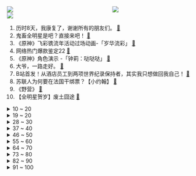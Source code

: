 <div >
	<a style="float:left;width:55%;" href = "https://github.com/anuraghazra/github-readme-stats">
	 <img src = "https://github-readme-stats.vercel.app/api?username=iuuuuuaena&theme=buefy&show_icons=true"/>
	</a>
	<a  style="float:right;width:45%" href = "https://github.com/anuraghazra/github-readme-stats">
	 <img  src="https://github-readme-stats.vercel.app/api/top-langs/?username=anuraghazra&layout=compact"/>
	</a>
	</div>

[![](https://img.shields.io/badge/jxd-@jxdgogogo.xyz-yellowgreen.svg)](https://www.jxdgogogo.xyz)<br>
1. 历时8天，我康复了，谢谢所有的朋友们。 [:link:](//www.bilibili.com/video/BV16F411H7gW) <br>
2. 鬼畜全明星是吧？直接来吧！ [:link:](//www.bilibili.com/video/BV1Pa41127ay) <br>
3. 《原神》飞彩镌流年活动过场动画-「岁华流彩」 [:link:](//www.bilibili.com/video/BV1Nr4y1Y7V5) <br>
4. 网络热门爆款鉴定22 [:link:](//www.bilibili.com/video/BV1Xq4y1C7Uj) <br>
5. 《原神》角色演示 -「钟莉：哒哒哒」 [:link:](//www.bilibili.com/video/BV1a34y127yT) <br>
6. 大爷，一路走好。 [:link:](//www.bilibili.com/video/BV1hZ4y1d7qr) <br>
7. B站首发！从酒店员工到两项世界纪录保持者，其实我只想做回我自己！ [:link:](//www.bilibili.com/video/BV18b4y1E72i) <br>
8. 苏联人为何要在法国干绑票？【小约翰】 [:link:](//www.bilibili.com/video/BV1c34y127nL) <br>
9. 《野营》 [:link:](//www.bilibili.com/video/BV1pR4y1j7CK) <br>
10. 【全明星贺岁】废土囧途 [:link:](//www.bilibili.com/video/BV1Nr4y1Y7aD) <br>
<details>
<summary>10 ~ 20</summary>

11. 在法国难得一见的山楂，却是一道抹不掉的家乡红 [:link:](//www.bilibili.com/video/BV11m4y1f7kj) <br>
12. 2022原神拜年纪 [:link:](//www.bilibili.com/video/BV1uP4y1N7cq) <br>
13. 做了一个27000000毫安的超大巨型充电宝！ [:link:](//www.bilibili.com/video/BV1a44y1s7gJ) <br>
14. 【春节档全明星】弯转大了，容易扯着淡！ [:link:](//www.bilibili.com/video/BV1SP4y1N78D) <br>
15. 可能鞭炮也有自己的想法吧 [:link:](//www.bilibili.com/video/BV1b44y1p7NE) <br>
16. 自从做了UP主，警察，诈骗犯，黑产都关注了我 [:link:](//www.bilibili.com/video/BV1ZR4y1T71H) <br>
17. 过年时的满级父母 [:link:](//www.bilibili.com/video/BV1mL4y1x75m) <br>
18. 怎 么 让 女 友 无 意 间 看 到 ？ [:link:](//www.bilibili.com/video/BV1ZY4114739) <br>
19. 钟离：别唱了旅行者羞死人了啊啊啊！！！ [:link:](//www.bilibili.com/video/BV1Nb4y1E7D6) <br>
</details>
<details>
<summary>19 ~ 20</summary>

20. 过年期间的内心独白（壹） [:link:](//www.bilibili.com/video/BV1oa411m7QQ) <br>
21. ？ [:link:](//www.bilibili.com/video/BV1QY411b7Kf) <br>
22. 财神♂到 [:link:](//www.bilibili.com/video/BV1PS4y1L7PT) <br>
23. 【开端小江警官】在B站上搜自己竟然看到了……… [:link:](//www.bilibili.com/video/BV1xu411R7Qk) <br>
24. 🐯春晚没这个我不看，你呢？！🐯 [:link:](//www.bilibili.com/video/BV1US4y1y7es) <br>
25. 爪爪冷，用尾巴垫一下就好啦 [:link:](//www.bilibili.com/video/BV15b4y1E7TG) <br>
26. 2022哔哩哔哩拜年纪 [:link:](//www.bilibili.com/video/BV1fR4y1T7aV) <br>
27. 【时代少年团】TNT红包大作战 [:link:](//www.bilibili.com/video/BV1vb4y1E7CL) <br>
28. 【医学博士】如何千杯不醉？丨如何快速解酒？ [:link:](//www.bilibili.com/video/BV1XS4y1L7gU) <br>
</details>
<details>
<summary>28 ~ 30</summary>

29. 千古名场面！林冲终于不再忍了！最燃打戏之一！《水浒传》P6（风雪山神庙） [:link:](//www.bilibili.com/video/BV1U34y117g8) <br>
30. 《全 村 造 车》 ：能飞，只能飞一点点... [:link:](//www.bilibili.com/video/BV1jm4y1f7Au) <br>
31. 给老弟一个难忘的新年，祝大家新年快乐。 [:link:](//www.bilibili.com/video/BV1Lr4y1Y7v7) <br>
32. 警察抓捕嫌犯路上，总有民间神秘力量前来助攻 网友：高手在民间 [:link:](//www.bilibili.com/video/BV1N3411h76P) <br>
33. 被谷歌翻译14次的穿山甲与鸡汤：我就是臭名远扬的无神论者！炸鸡没必要用新的油！ [:link:](//www.bilibili.com/video/BV1zq4y1874d) <br>
34. 【B站独家】是的，我最近结了个婚。 [:link:](//www.bilibili.com/video/BV13r4y1Y7QH) <br>
35. 妈，我带朋友回家了 [:link:](//www.bilibili.com/video/BV1Zm4y1f7q5) <br>
36. 【特效向】全明星の新年篇 [:link:](//www.bilibili.com/video/BV1FF411p7hu) <br>
37. 《飞吧》 [:link:](//www.bilibili.com/video/BV1rF411n7Es) <br>
</details>
<details>
<summary>37 ~ 40</summary>

38. 王者新春贺岁片| 一个快递，引发易烊千玺、杨幂、李现、张大仙接力的连环奇遇！ [:link:](//www.bilibili.com/video/BV1w44y1s7Mr) <br>
39. 在农村结婚是一种什么体验！ [:link:](//www.bilibili.com/video/BV1Gu411d7cw) <br>
40. 最美好的事就是和你一起看烟花 [:link:](//www.bilibili.com/video/BV1j34y1q7Vp) <br>
41. 谢谢你，火柴人！ [:link:](//www.bilibili.com/video/BV1cZ4y1Z7sx) <br>
42. 《只 要 是 日 语 就 画 风 突 变》 [:link:](//www.bilibili.com/video/BV1jL411F7rz) <br>
43. 没文化的我只能说一句“卧槽”！ [:link:](//www.bilibili.com/video/BV1M3411a7TE) <br>
44. 鉴定网络热门艺术视频（16） [:link:](//www.bilibili.com/video/BV1wT4y117BD) <br>
45. 【春节】刘德华《恭喜发财》春节必听神曲！祝大家新年快乐！ [:link:](//www.bilibili.com/video/BV1zZ4y1d7jH) <br>
46. 评分4.0！拷打2021年度最烂动画《进化之实》！难以言喻的反向神作！ [:link:](//www.bilibili.com/video/BV1o44y1s7TM) <br>
</details>
<details>
<summary>46 ~ 50</summary>

47. 我爹说 没有小姑娘会拒绝这个 [:link:](//www.bilibili.com/video/BV1o5411f7Lc) <br>
48. 我和小熊饼干，一定很难选吧❤，嘉心糖怒唱《嘉心饼干》！ [:link:](//www.bilibili.com/video/BV1jb4y1E7kM) <br>
49. “因为太可爱 所以忘了长腿了” [:link:](//www.bilibili.com/video/BV12F411n7Y1) <br>
50. 我竟是我妈妈，也是我外婆 [:link:](//www.bilibili.com/video/BV1BY411t7nX) <br>
51. 在监控里看到了奇怪的人 [:link:](//www.bilibili.com/video/BV12q4y1h7b3) <br>
52. ［理科生的浪漫］用物理实验材料Al2O3做成项链送女朋友 [:link:](//www.bilibili.com/video/BV1Rm4y1Z7N7) <br>
53. 【原创音乐】《除夕》A-SOUL全新团曲MV【2022拜年纪单品】 [:link:](//www.bilibili.com/video/BV1Ga41127eH) <br>
54. 上课放电影时睡觉 真的太爽了 [:link:](//www.bilibili.com/video/BV1fu41117EK) <br>
55. 北美第一自助餐，战斧牛排龙虾不限量！小伙飞4500公里就为了它？ [:link:](//www.bilibili.com/video/BV1ZS4y1y7r5) <br>
</details>
<details>
<summary>55 ~ 60</summary>

56. 俄罗斯老婆给年轻的老板上一课 [:link:](//www.bilibili.com/video/BV1DZ4y1o7jZ) <br>
57. 未被审判的战犯：昭和天皇裕仁（下）【历史调研室29】 [:link:](//www.bilibili.com/video/BV1ES4y1y7K1) <br>
58. 人在家中坐 社死天上来 [:link:](//www.bilibili.com/video/BV1da41117Xj) <br>
59. 当代学生最大的困境！千万别让自己成为信息孤岛！课程/保研/考研/比赛/考证/实习/就业…在这些地方找信息就对了 [:link:](//www.bilibili.com/video/BV1y3411h7oB) <br>
60. 无人生还 [:link:](//www.bilibili.com/video/BV1wS4y1y7Lp) <br>
61. 陪铲屎官走南闯关的猫，今天和刘德华 华哥一起给大家送虎年祝福啦 [:link:](//www.bilibili.com/video/BV1SF411n7Mc) <br>
62. 【STN快报第六季19】斯宾塞与科迪克，你会选择哪位当你的老板？ [:link:](//www.bilibili.com/video/BV16a41117WH) <br>
63. 某up给粉丝拜年 , 然而 [:link:](//www.bilibili.com/video/BV1xr4y1Y7Tu) <br>
64. “打架逃课、还跳楼，钟南山！你长大不会有出息的！”差点被命运毁掉的天才学渣 [:link:](//www.bilibili.com/video/BV1VS4y1y71v) <br>
</details>
<details>
<summary>64 ~ 70</summary>

65. 爷爷做的机箱，一辈子也用不坏~ [:link:](//www.bilibili.com/video/BV1o34y117bY) <br>
66. 千万不要抛下你的猫回家过年……😭 [:link:](//www.bilibili.com/video/BV1Lm4y1f7oC) <br>
67. 耗时半年！我做了一款免费游戏上架steam啦！ [:link:](//www.bilibili.com/video/BV1EP4y1A7SR) <br>
68. 成都吃客  厨子探店¥484 [:link:](//www.bilibili.com/video/BV1RP4y1P76W) <br>
69. 找狗游戏 [:link:](//www.bilibili.com/video/BV1ZS4y1C7iY) <br>
70. 骆驼为什么会吐“肉球”？揭秘雄性动物的“自残原则” [:link:](//www.bilibili.com/video/BV1Kq4y1F7ny) <br>
71. 【野生人类图鉴】懂不懂《高端玩家》的含金量啊【妈见打】 [:link:](//www.bilibili.com/video/BV1hL411F71b) <br>
72. 章鱼小丸子：做的很好，下次别做了 [:link:](//www.bilibili.com/video/BV1vu411R762) <br>
73. 【军哥】我 结 婚 啦 [:link:](//www.bilibili.com/video/BV1y3411h7TW) <br>
</details>
<details>
<summary>73 ~ 80</summary>

74. 价值1万元，耗时1整周，只为1盆菜。 [:link:](//www.bilibili.com/video/BV185411Z7vh) <br>
75. 我用50天的时间，一条命一双手一口气通关造梦西游3！ [:link:](//www.bilibili.com/video/BV18m4y1S7uk) <br>
76. 【原神】只是椰羊在跳舞 [:link:](//www.bilibili.com/video/BV1r44y1s7oa) <br>
77. 【开端】“如果这么拍，那不得封神啊！？” [:link:](//www.bilibili.com/video/BV1Ba411m7Eo) <br>
78. 拉宏桑vs山城小栗旬 [:link:](//www.bilibili.com/video/BV1SS4y1y7dT) <br>
79. 是谁？让张欣怡见到就一秒脸红 [:link:](//www.bilibili.com/video/BV1XS4y1C7ZX) <br>
80. 年度极限挑战【2022拜年纪单品】 [:link:](//www.bilibili.com/video/BV1c5411f75g) <br>
81. 只用一首bgm 让她重新爱上我！！ [:link:](//www.bilibili.com/video/BV1pb4y1E7KJ) <br>
82. 居然被网友们的问题问的哑口无言？! [:link:](//www.bilibili.com/video/BV1SL4y1x7dG) <br>
</details>
<details>
<summary>82 ~ 90</summary>

83. [DIO]我把dio爷做成了搅碎器，来给大家拜年了ヾ(＾。^*) [:link:](//www.bilibili.com/video/BV11S4y1L7DF) <br>
84. 2022年春晚惨遭“泄露”！春晚没这个我不看！ [:link:](//www.bilibili.com/video/BV1nP4y1N7pw) <br>
85. 奇葩键盘侠大赏 [:link:](//www.bilibili.com/video/BV1m44y1s7R1) <br>
86. 河南的logo他来了 [:link:](//www.bilibili.com/video/BV1V34y127iw) <br>
87. 去找山城小栗旬剪头发，被他当成男生了？？第一次在男士理发馆理发 [:link:](//www.bilibili.com/video/BV1Gr4y1Y7Pi) <br>
88. 【黄志玮】魔尊今日降临！B站我来了！ [:link:](//www.bilibili.com/video/BV1n34y1274L) <br>
89. 过年时你的家人都在干什么 [:link:](//www.bilibili.com/video/BV1VY41187Hg) <br>
90. 这一份街边摊烤猪蹄，帅小伙圆了童年时期的梦想！ [:link:](//www.bilibili.com/video/BV1Jr4y1Y7SZ) <br>
91. 盘点2021年最讨人厌的角色！古偶美男满天飞，工业糖精齁死谁？ [:link:](//www.bilibili.com/video/BV1qZ4y1Z7zs) <br>
</details>
<details>
<summary>91 ~ 100</summary>

92. 奇怪的春节【2022拜年纪单品】 [:link:](//www.bilibili.com/video/BV1B5411Z7f3) <br>
93. 只有一箱油，一直往西开！发生了什么竟然让女友当场崩溃？？ [:link:](//www.bilibili.com/video/BV17Y411t7n2) <br>
94. 我连到了正在街头巡逻的美国警察？！！【国际尬聊42】 [:link:](//www.bilibili.com/video/BV1kq4y187Gy) <br>
95. 廉颇老矣 尚能饭否？ [:link:](//www.bilibili.com/video/BV1DS4y1y7of) <br>
96. 十年网龄才知道的Q版CS，小时候微机课上玩过的打鬼子游戏 [:link:](//www.bilibili.com/video/BV1iT4y1y7fv) <br>
97. 4k极致画质-自制致敬新海诚作品-CG版短片《我们仍未知晓的天空之蓝》 [:link:](//www.bilibili.com/video/BV1YZ4y1Z7FW) <br>
98. 机关柜中柜 [:link:](//www.bilibili.com/video/BV16P4y1N7mf) <br>
99. 2022王者荣耀新春会「好梦三连」 [:link:](//www.bilibili.com/video/BV1Pb4y1E7bh) <br>
100. 1月26日，黑龙江哈尔滨。女友悄悄带男友回家见父母，没开门小伙就叫“妈”，妈妈反应亮了！ [:link:](//www.bilibili.com/video/BV1234y117pC) <br>
</details>
